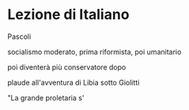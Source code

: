 # Lezione di Italiano


Pascoli

socialismo moderato, prima riformista, poi umanitario

poi diventerà più conservatore dopo

plaude all'avventura di Libia sotto Giolitti

"La grande proletaria s'
<!--stackedit_data:
eyJoaXN0b3J5IjpbLTExOTkzNjgwNDRdfQ==
-->